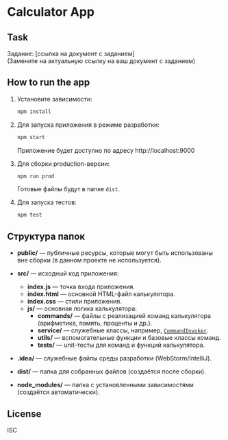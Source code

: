 # Calculator App

## Task

Задание: [ссылка на документ с заданием]  
(Замените на актуальную ссылку на ваш документ с заданием)

## How to run the app

1. Установите зависимости:
   ```sh
   npm install
   ```
2. Для запуска приложения в режиме разработки:

   ```sh
   npm start
   ```

   Приложение будет доступно по адресу http://localhost:9000

3. Для сборки production-версии:

   ```sh
   npm run prod
   ```

   Готовые файлы будут в папке `dist`.

4. Для запуска тестов:
   ```sh
   npm test
   ```

## Структура папок

- **public/** — публичные ресурсы, которые могут быть использованы вне сборки (в данном проекте не используется).
- **src/** — исходный код приложения:

  - **index.js** — точка входа приложения.
  - **index.html** — основной HTML-файл калькулятора.
  - **index.css** — стили приложения.
  - **js/** — основная логика калькулятора:
    - **commands/** — файлы с реализацией команд калькулятора (арифметика, память, проценты и др.).
    - **service/** — служебные классы, например, [`CommandInvoker`](src/js/service/commandInvoker.js).
    - **utils/** — вспомогательные функции и базовые классы команд.
    - **tests/** — unit-тесты для команд и функций калькулятора.

- **.idea/** — служебные файлы среды разработки (WebStorm/IntelliJ).
- **dist/** — папка для собранных файлов (создаётся после сборки).
- **node_modules/** — папка с установленными зависимостями (создаётся автоматически).

## License

ISC
